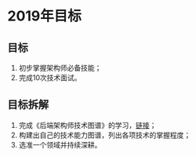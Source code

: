 # 2019年目标
## 目标
1. 初步掌握架构师必备技能；
2. 完成10次技术面试。

## 目标拆解
1. 完成《后端架构师技术图谱》的学习，[链接](https://github.com/xingshaocheng/architect-awesome/blob/master/README.md)；
2. 构建出自己的技术能力图谱，列出各项技术的掌握程度；
3. 选准一个领域并持续深耕。
